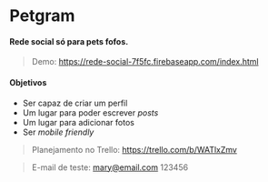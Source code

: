 # Petgram
#### Rede social só para pets fofos.

> Demo: https://rede-social-7f5fc.firebaseapp.com/index.html

#### Objetivos
- Ser capaz de criar um perfil
- Um lugar para poder escrever  _posts_
- Um lugar para adicionar fotos
- Ser  _mobile friendly_


> Planejamento no Trello: https://trello.com/b/WATlxZmv

> E-mail de teste: 
> mary@email.com
> 123456

